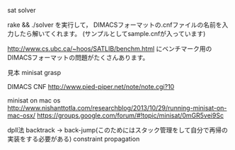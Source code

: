 sat solver

rake && ./solver
を実行して，
DIMACSフォーマットの.cnfファイルの名前を入力したら解いてくれます。
(サンプルとしてsample.cnfが入っています)

http://www.cs.ubc.ca/~hoos/SATLIB/benchm.html
にベンチマーク用のDIMACSフォーマットの問題がたくさんあります。

見本
minisat
grasp

DIMACS CNF
http://www.pied-piper.net/note/note.cgi?10

minisat on mac os
http://www.nishanttotla.com/researchblog/2013/10/29/running-minisat-on-mac-osx/
https://groups.google.com/forum/#!topic/minisat/0mGR5vei9Sc

dpll法
backtrack -> back-jump(このためにはスタック管理をして自分で再帰の実装をする必要がある)
constraint propagation
